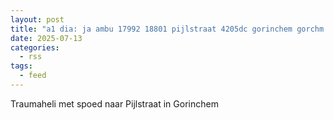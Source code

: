 ```yaml
---
layout: post
title: "a1 dia: ja ambu 17992 18801 pijlstraat 4205dc gorinchem gorchm bon 104077"
date: 2025-07-13
categories: 
  - rss
tags: 
  - feed
---
```


Traumaheli met spoed naar Pijlstraat in Gorinchem

